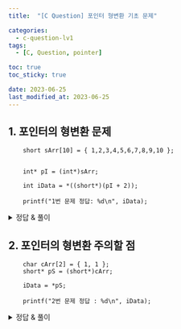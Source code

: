 ```yaml
---
title:  "[C Question] 포인터 형변환 기초 문제"

categories:
  - c-question-lv1
tags:
  - [C, Question, pointer]

toc: true
toc_sticky: true

date: 2023-06-25
last_modified_at: 2023-06-25
---
```


<!-- post 폴더 이름 -> 연관성을 찾지못함 ( 이상하게 바꿔도 정상적으로 작동했기때문 ) -->


## 1. 포인터의 형변환 문제
```
	short sArr[10] = { 1,2,3,4,5,6,7,8,9,10 };


	int* pI = (int*)sArr;

	int iData = *((short*)(pI + 2));

	printf("1번 문제 정답: %d\n", iData);
```

<details>
<summary> 정답 & 풀이 </summary>
<div markdown="1">


1. short형으로 만들어진 sArr의 배열을 pI의 변수는 int형 포인터로 보고 있다.
2. 이 말은 배열의 크기가 2byte 씩 차지하고 있었지만 pI는 4byte로 보고 있다는 것이다.
3. 여기까지 정리하면 pI는 sArr 이라는 변수와 마찬가지로 배열의 첫번째를 보고 있는 것까지는 동일하나,
    sArr는 2byte씩 보고있고, pI는 4byte씩 보고 있다는 뜻이다.
4. pI 에게 +2 를 해준다면 다음 다음 주소 값을 보고 있게 된다. ( 이 부분은 그림으로 나타내는 것이 이해하기 쉬우니 그림을 첨부하자. )
    - ![image](https://github.com/whalebee/Whalebee.github.io/assets/127908829/58362da3-4c63-4410-8b9f-cb544063482a)
    - 위의 그림을 보면 pI는 주소값에 +1을 할 때마다 4byte씩 건너뛰게 되고, sArr은 2byte씩 건너뛰게 된다는 것을 알 수 있다.
5. 그러므로, pI+2의 값은 4와 5사이에 있는 주소값에 도착했다고 볼 수 있다.
6. 여기서 short으로 다시 캐스팅을 해주었다 (= A의 상황), 만약 그렇지 않다면? (= B의 상황) 아래 그림으로 보자
    - ![image](https://github.com/whalebee/Whalebee.github.io/assets/127908829/d9849479-d27d-41ca-834a-f884a6f4b12c)
    - 위의 그림처럼 강제캐스팅을 한 A는 그대로 5의 값을 표현할 수 있지만,
    - 강제 캐스팅을 하지 않는 상황(= B)이라면? 값은 단번에 예상하기가 힘들다.
    - 왜 예상하기 힘든지는 2번문제로 이어진다 !

</div>
</details>



## 2. 포인터의 형변환 주의할 점
```
	char cArr[2] = { 1, 1 };
	short* pS = (short*)cArr;

	iData = *pS;

	printf("2번 문제 정답 : %d\n", iData);
```

<details>
<summary> 정답 & 풀이 </summary>
<div markdown="1">

1. 이번에는 1번문제와 다르게 값을 출력할 때 원래 자료형은 char 형으로 변환하지 않고 short형으로 그대로 뽑으려했다.
2. 값이 1번문제처럼 표현할 수 있는가? -> 그렇지 않다.
3. 왜?  -> 아래 그림을 보자.
   - ![image](https://github.com/whalebee/Whalebee.github.io/assets/127908829/15001ce5-e0d1-4d55-b962-77d240062d60)
   - 위의 그림처럼 short형으로 cArr을 바라봤을 때 {1, 1} 안에 있는 1과 1을 모두 바라보게 되고,
   - 그걸 bit로 표현했을 때 오른쪽 아래의 그림과 같아진다.
   - 1byte의 비트가 1로 변환되었을 때 255를 가르키고, 그 다음의 수인 0000 0001 0000 0000 은 256이 된다.
   - 그 다음 맨 오른쪽 1byte부분도 1을 가지고 있으므로 0000 0001 의 비트를 10진수로 표현하면 1이다.
   - short는 16개의 bit를 가지므로,
   - 즉, 0000 0001 0000 0001 이라는 비트의 표현을 한 pS는 iData에 대입이 되고 그걸 10진수로 풀면 (256 + 1 인)257이 되는 것이다.
</div>
</details>